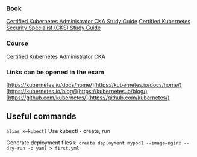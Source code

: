 ### Book
[Certified Kubernetes Administrator CKA Study Guide](https://learning.oreilly.com/library/view/certified-kubernetes-administrator/9781098107215/)
[Certified Kubernetes Security Specialist (CKS) Study Guide](https://learning.oreilly.com/library/view/certified-kubernetes-security/9781098132965/)

### Course 
[Certified Kubernetes Administrator CKA](https://learning.oreilly.com/videos/certified-kubernetes-administrator/9780138103804/)

### Links can be opened in the exam
[https://kubernetes.io/docs/home/](https://kubernetes.io/docs/home/)
[https://kubernetes.io/blog/](https://kubernetes.io/blog/)
[https://github.com/kubernetes/](https://github.com/kubernetes/)


## Useful commands
```alias k=kubectl```
Use kubectl - create, run

Generate deployment files
```k create deployment mypod1 --image=nginx --dry-run -o yaml > first.yml```

